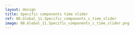 ```yaml
---
layout: design
title: Specific components time slider
ref: 00.Global_11.Specific_components_c_time_slider
image: 00.Global_11.Specific_components_c_time_slider.png
---
```


